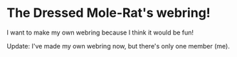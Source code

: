 The Dressed Mole-Rat's webring!
==============================

I want to make my own webring because I think it would be fun!

Update: I've made my own webring now, but there's only one member (me).